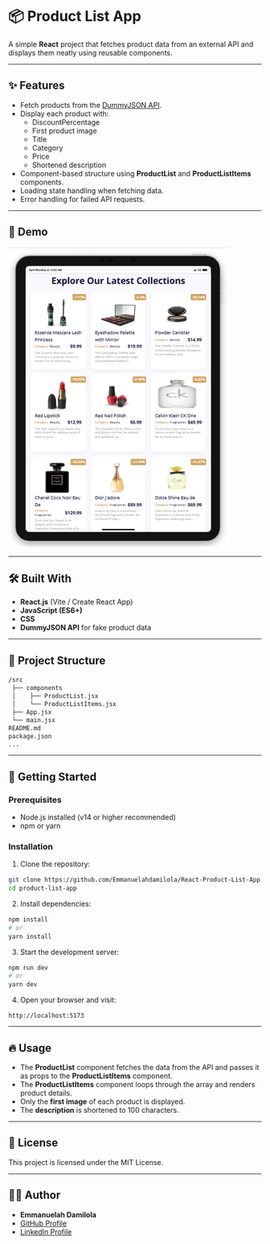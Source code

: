 
# 📦 Product List App

A simple **React** project that fetches product data from an external API and displays them neatly using reusable components.

---

## ✨ Features
- Fetch products from the [DummyJSON API](https://dummyjson.com/products).
- Display each product with:
  - DiscountPercentage
  - First product image
  - Title
  - Category
  - Price
  - Shortened description
- Component-based structure using **ProductList** and **ProductListItems** components.
- Loading state handling when fetching data.
- Error handling for failed API requests.

---

## 📸 Demo

![Product List Screenshot](./src/assets/project-frame.png)

---

## 🛠️ Built With
- **React.js** (Vite / Create React App)
- **JavaScript (ES6+)**
- **CSS**
- **DummyJSON API** for fake product data

---

## 📂 Project Structure

```
/src
 ├── components
 │    ├── ProductList.jsx
 │    └── ProductListItems.jsx
 ├── App.jsx
 └── main.jsx
README.md
package.json
...
```

---

## 🚀 Getting Started

### Prerequisites
- Node.js installed (v14 or higher recommended)
- npm or yarn

### Installation

1. Clone the repository:

```bash
git clone https://github.com/Emmanuelahdamilola/React-Product-List-App.git
cd product-list-app
```

2. Install dependencies:

```bash
npm install
# or
yarn install
```

3. Start the development server:

```bash
npm run dev
# or
yarn dev
```

4. Open your browser and visit:

```
http://localhost:5173
```

---

## 🔥 Usage

- The **ProductList** component fetches the data from the API and passes it as props to the **ProductListItems** component.
- The **ProductListItems** component loops through the array and renders product details.
- Only the **first image** of each product is displayed.
- The **description** is shortened to 100 characters.

---

## 📄 License
This project is licensed under the MIT License.

---

## 👨‍💻 Author
- **Emmanuelah Damilola**
- [GitHub Profile](https://github.com/your-username)
- [LinkedIn Profile](https://www.linkedin.com/in/your-linkedin/)
